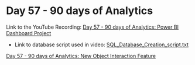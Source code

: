 # Day 57 - 90 days of Analytics



Link to the YouTube Recording:
  [Day 57 - 90 days of Analytics: Power BI Dashboard Project](https://youtu.be/1K-HTRYuY3Y)

  - Link to database script used in video: [SQL_Database_Creation_script.txt](https://github.com/Bandolo/90DaysOfAnalytics/blob/master/2023/Resources/Day%2045/SQL_EDA_Project_Script-Database.txt)

  [Day 57 - 90 days of Analytics: New Object Interaction Feature](https://youtu.be/1K-HTRYuY3Y)